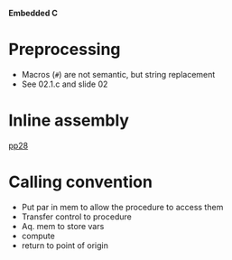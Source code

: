 **Embedded C**
 
# Preprocessing
 - Macros (`#`) are not semantic, but string replacement
 - See 02.1.c and slide 02
 
# Inline assembly 
[pp28](02_EmbeddedC.pdf)
 
# Calling convention
 - Put par in mem to allow the procedure to access them
 - Transfer control to procedure
 - Aq. mem to store vars
 - compute
 - return to point of origin
 
